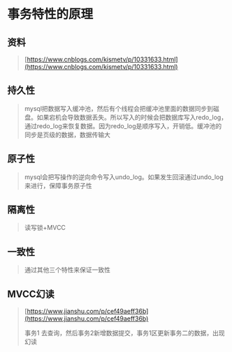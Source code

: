 # 事务特性的原理

## 资料

> [https://www.cnblogs.com/kismetv/p/10331633.html](https://www.cnblogs.com/kismetv/p/10331633.html)

## 持久性

> mysql把数据写入缓冲池，然后有个线程会把缓冲池里面的数据同步到磁盘。如果宕机会导致数据丢失。所以写入的时候会把数据库写入redo\_log，通过redo\_log来恢复数据。因为redo\_log是顺序写入，开销低。缓冲池的同步是页级的数据，数据传输大

## 原子性

> mysql会把写操作的逆向命令写入undo\_log。如果发生回滚通过undo\_log来进行，保障事务原子性

## 隔离性

> 读写锁+MVCC

## 一致性

> 通过其他三个特性来保证一致性

## MVCC幻读

> [https://www.jianshu.com/p/cef49aeff36b](https://www.jianshu.com/p/cef49aeff36b)
>
> 事务1 去查询，然后事务2新增数据提交，事务1区更新事务二的数据，出现幻读





